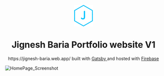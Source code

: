 <p align="center">
  <a href="https://jignesh-baria.web.app/">
    <img alt="logo" src="https://github.com/Jignesh220/portfolio/blob/master/src/images/Jignesh_logo.png" width="60" />
  </a>
</p>
<h1 align="center">
  Jignesh Baria Portfolio website V1
</h1>

<p align="center">https://jignesh-baria.web.app/ built with 
<a href="https://www.gatsbyjs.com/docs">
Gatsby
</a>
and hosted with 
<a href="https://firebase.google.com/">Firebase</a>
</p>

<img alt="HomePage_Screenshot" src="https://firebasestorage.googleapis.com/v0/b/jignesh-baria.appspot.com/o/website_Home.png?alt=media&token=7ba8027f-3132-411c-ad7f-643ef6af80e4" max-width="100%" />
